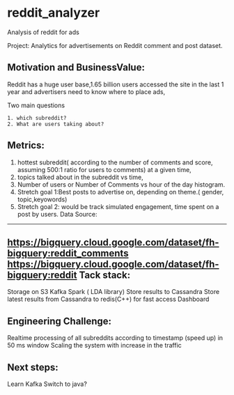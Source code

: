 # reddit_analyzer
Analysis of reddit for ads

Project:
Analytics for advertisements on Reddit comment and post dataset.



Motivation and BusinessValue:
-----------------------------

Reddit has a huge user base,1.65 billion users accessed the site in the last 1 year
and advertisers need to know where to place ads, 

Two main questions

    1. which subreddit? 
    2. What are users taking about?
    
Metrics: 
----------

1. hottest subreddit( according to the number of comments and score, assuming 500:1 ratio for users to comments) at a given time, 
2. topics talked about in the subreddit vs time, 
3. Number of users or Number of Comments vs hour of the day histogram.
4. Stretch goal 1:Best posts to advertise on, depending on theme.( gender, topic,keyowords)
5. Stretch goal 2: would be track simulated engagement, time spent on a post by users.
Data Source:
--------------

https://bigquery.cloud.google.com/dataset/fh-bigquery:reddit_comments
https://bigquery.cloud.google.com/dataset/fh-bigquery:reddit
Tack stack:
-------------

Storage on S3
Kafka
Spark ( LDA library)
Store results to Cassandra
Store latest results from Cassandra to redis(C++) for fast access
Dashboard




Engineering Challenge:
----------------------

Realtime processing of all subreddits according to timestamp (speed up) in 50 ms window
Scaling the system with increase in the traffic

Next steps:
--------------

Learn Kafka
Switch to java?



